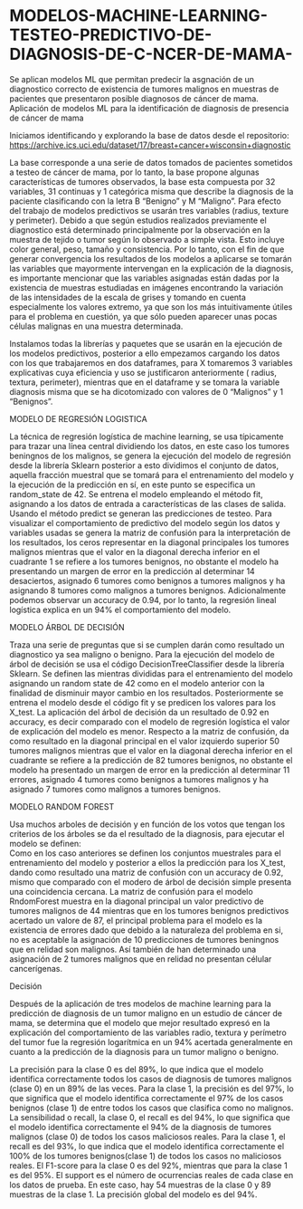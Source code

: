 # MODELOS-MACHINE-LEARNING-TESTEO-PREDICTIVO-DE-DIAGNOSIS-DE-C-NCER-DE-MAMA-
Se aplican modelos ML que permitan predecir la asgnación de un diagnostico correcto de existencia de tumores malignos en muestras de pacientes que presentaron posible diagnosos de cáncer de mama.
Aplicación de modelos ML para la identificación de diagnosis de presencia de cáncer de mama

Iniciamos identificando y explorando la base de datos desde el repositorio:
https://archive.ics.uci.edu/dataset/17/breast+cancer+wisconsin+diagnostic

La base corresponde a una serie de datos tomados de pacientes sometidos a testeo de cáncer de mama, por lo tanto, la base propone algunas características de tumores observados, la base esta compuesta por 32 variables, 31 continuas y 1 categórica misma que describe la diagnosis de la paciente clasificando con la letra B “Benigno” y M “Maligno”.
Para efecto del trabajo de modelos predictivos se usarán tres variables (radius, texture y perimeter). Debido a que según estudios realizados previamente el diagnostico está determinado principalmente por la observación en la muestra de tejido o tumor según lo observado a simple vista. Esto incluye color general, peso, tamaño y consistencia. Por lo tanto, con el fin de que generar convergencia los resultados de los modelos a aplicarse se tomarán las variables que mayormente intervengan en la explicación de la diagnosis, es importante mencionar que las variables asignadas están dadas por la existencia de muestras estudiadas en imágenes encontrando la variación de las intensidades de la escala de grises y tomando en cuenta especialmente los valores extremo, ya que son los más intuitivamente útiles para el problema en cuestión, ya que sólo pueden aparecer unas pocas células malignas en una muestra determinada.

Instalamos todas la librerías y paquetes que se usarán en la ejecución de los modelos predictivos, posterior a ello empezamos cargando los datos con los que trabajaremos en dos dataframes, para X tomaremos 3 variables explicativas cuya eficiencia y uso se justificaron anteriormente ( radius, textura, perimeter), mientras que en el dataframe y se tomara la variable diagnosis misma que se ha dicotomizado con valores de 0 “Malignos” y 1 “Benignos”. 
 
MODELO DE REGRESIÓN LOGISTICA

La técnica de regresión logística de machine learning, se usa típicamente para trazar una línea central dividiendo los datos, en este caso los tumores beningnos de los malignos, se genera la ejecución del modelo de regresión desde la librería Sklearn posterior a esto dividimos el conjunto de datos, aquella fracción muestral que se tomará para el entrenamiento del modelo y la ejecución de la predicción en sí, en este punto se especifica un random_state de 42. Se entrena el modelo empleando el método fit, asignando a los datos de entrada a características de las clases de salida. Usando el método predict se generan las predicciones de testeo.
Para visualizar el comportamiento de predictivo del modelo según los datos y variables usadas se genera la matriz de confusión para la interpretación de los resultados, los ceros representar en la diagonal principales los tumores malignos mientras que el valor en la diagonal derecha inferior en el cuadrante 1 se refiere a los tumores benignos, no obstante el modelo ha presentando un margen de error en la predicción al determinar 14 desaciertos,  asignado 6 tumores como benignos a tumores malignos y ha asignando 8 tumores como malignos  a tumores benignos. Adicionalmente podemos observar un accuracy de 0.94, por lo tanto, la regresión lineal logística explica en un 94% el comportamiento del modelo.
 
 MODELO ÁRBOL DE DECISIÓN
 
Traza una serie de preguntas que si se cumplen darán como resultado un diagnostico ya sea maligno o benigno. Para la ejecución del modelo de árbol de decisión se usa el código DecisionTreeClassifier desde la librería Sklearn. Se definen las mientras divididas para el entrenamiento del modelo asignando un random state de 42 como en el modelo anterior con la finalidad de disminuir mayor cambio en los resultados. Posteriormente se entrena el modelo desde el código fit  y se predicen los valores para los X_test. La aplicación del árbol de decisión da un resultado de 0.92 en accuracy, es decir comparado con el modelo de regresión logística el valor de explicación del modelo es menor.
Respecto a la matriz de confusión, da como resultado en la diagonal principal en el valor izquierdo superior 50 tumores malignos mientras que el valor en la diagonal derecha inferior en el cuadrante se refiere a la predicción de 82 tumores benignos, no obstante el modelo ha presentado un margen de error en la predicción al determinar 11 errores, asignado 4 tumores como benignos a tumores malignos y ha asignado 7 tumores como malignos a tumores benignos.


MODELO RANDOM FOREST

Usa muchos arboles de decisión y en función de los votos que tengan los criterios de los árboles se da el resultado de la diagnosis, para ejecutar el modelo se definen:  
Como en los caso anteriores se definen los conjuntos muestrales para el entrenamiento del modelo y posterior a ellos la predicción para los X_test, dando como resultado una matriz de confusión con un accuracy de 0.92, mismo que comparado con el modero de árbol de decisión simple presenta una coincidencia cercana. La matriz de confusión para el modelo RndomForest muestra en la diagonal principal un valor predictivo de tumores malignos de 44 mientras que en los tumores benignos predictivos acertado un valore de 87, el principal problema para el modelo es la existencia de errores dado que debido a la naturaleza del problema en si, no es aceptable la asignación de 10 predicciones de tumores beningnos que en relidad son malignos. Así también de han determinado una asignación de 2 tumores malignos que en relidad no presentan célular cancerígenas.

  
Decisión

Después de la aplicación de tres modelos de machine learning para la predicción de diagnosis de un tumor maligno en un estudio de cáncer de mama, se determina que el modelo que mejor resultado expresó en la explicación del comportamiento de las variables radio, textura y perímetro del tumor fue la regresión logarítmica en un 94% acertada generalmente en cuanto a la predicción de la diagnosis para un tumor maligno o benigno.
 
La precisión para la clase 0 es del 89%, lo que indica que el modelo identifica correctamente todos los casos de diagnosis de tumores malignos (clase 0) en un 89% de las veces. Para la clase 1, la precisión es del 97%, lo que significa que el modelo identifica correctamente el 97% de los casos benignos (clase 1) de entre todos los casos que clasifica como no malignos.
La sensibilidad o recall, la clase 0, el recall es del 94%, lo que significa que el modelo identifica correctamente el 94% de la diagnosis de tumores malignos (clase 0) de todos los casos maliciosos reales. Para la clase 1, el recall es del 93%, lo que indica que el modelo identifica correctamente el 100% de los tumores benignos(clase 1) de todos los casos no maliciosos reales.
El F1-score para la clase 0 es del 92%, mientras que para la clase 1 es del 95%. El support es el número de ocurrencias reales de cada clase en los datos de prueba. En este caso, hay 54 muestras de la clase 0 y 89 muestras de la clase 1. La precisión global del modelo es del 94%.


